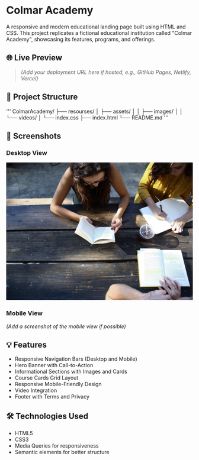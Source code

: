# Colmar Academy

A responsive and modern educational landing page built using HTML and CSS. This project replicates a fictional educational institution called "Colmar Academy", showcasing its features, programs, and offerings.

## 🌐 Live Preview

> *(Add your deployment URL here if hosted, e.g., GitHub Pages, Netlify, Vercel)*

## 📁 Project Structure

'''
ColmarAcademy/
├── resourses/
│ ├── assets/
│ │ ├── images/
│ │ └── videos/
│ └── index.css
├── index.html
└── README.md
'''

## 📸 Screenshots

### Desktop View
![Desktop View](./resourses/assets/images/banner.jpg)

### Mobile View
*(Add a screenshot of the mobile view if possible)*

## 💡 Features

- Responsive Navigation Bars (Desktop and Mobile)
- Hero Banner with Call-to-Action
- Informational Sections with Images and Cards
- Course Cards Grid Layout
- Responsive Mobile-Friendly Design
- Video Integration
- Footer with Terms and Privacy

## 🛠️ Technologies Used

- HTML5
- CSS3
- Media Queries for responsiveness
- Semantic elements for better structure

